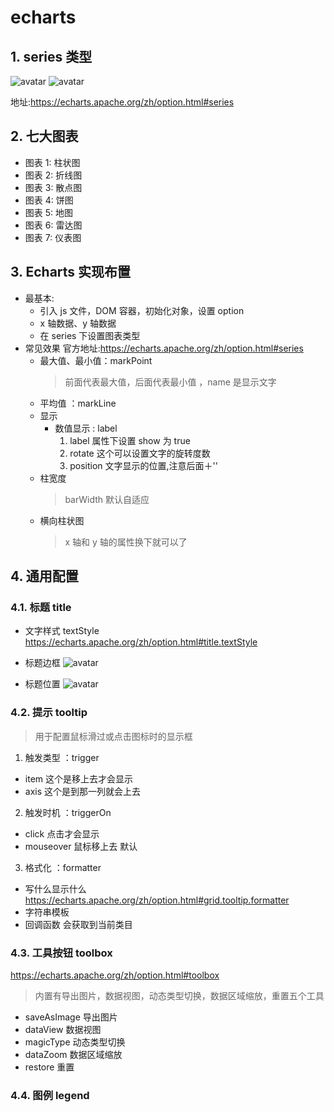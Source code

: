 # echarts

## 1. series 类型

![avatar](D:\study\practice\Practice2\component\echarts\image\series官方文档类型.png)
![avatar](D:\study\practice\Practice2\component\echarts\image\series图类型.png)

地址:https://echarts.apache.org/zh/option.html#series

## 2. 七大图表

- 图表 1: 柱状图
- 图表 2: 折线图
- 图表 3: 散点图
- 图表 4: 饼图
- 图表 5: 地图
- 图表 6: 雷达图
- 图表 7: 仪表图

## 3. Echarts 实现布置

- 最基本:
  - 引入 js 文件，DOM 容器，初始化对象，设置 option
  - x 轴数据、y 轴数据
  - 在 series 下设置图表类型
- 常见效果 官方地址:https://echarts.apache.org/zh/option.html#series
  - 最大值、最小值：markPoint
    > 前面代表最大值，后面代表最小值 ，name 是显示文字
  - 平均值 ：markLine
  - 显示
    - 数值显示 : label
      1. label 属性下设置 show 为 true
      2. rotate 这个可以设置文字的旋转度数
      3. position 文字显示的位置,注意后面＋''
  - 柱宽度
    > barWidth 默认自适应
  - 横向柱状图
    > x 轴和 y 轴的属性换下就可以了

## 4. 通用配置

### 4.1. 标题 title

- 文字样式 textStyle https://echarts.apache.org/zh/option.html#title.textStyle

- 标题边框
  ![avatar](D:\study\practice\Practice2\component\echarts\image\标题边框.png)
- 标题位置
  ![avatar](D:\study\practice\Practice2\component\echarts\image\标题位置.png)

### 4.2. 提示 tooltip

> 用于配置鼠标滑过或点击图标时的显示框

1.  触发类型 ：trigger

- item 这个是移上去才会显示
- axis 这个是到那一列就会上去

2.  触发时机 ：triggerOn

- click 点击才会显示
- mouseover 鼠标移上去 默认

3.  格式化 ：formatter

- 写什么显示什么 https://echarts.apache.org/zh/option.html#grid.tooltip.formatter
- 字符串模板
- 回调函数 会获取到当前类目

### 4.3. 工具按钮 toolbox

https://echarts.apache.org/zh/option.html#toolbox

> 内置有导出图片，数据视图，动态类型切换，数据区域缩放，重置五个工具

- saveAsImage 导出图片
- dataView 数据视图
- magicType 动态类型切换
- dataZoom 数据区域缩放
-  restore 重置 

### 4.4. 图例 legend
